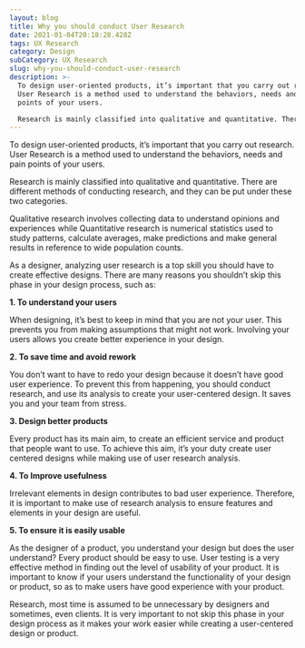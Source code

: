 ```yaml
---
layout: blog
title: Why you should conduct User Research
date: 2021-01-04T20:18:28.428Z
tags: UX Research
category: Design
subCategory: UX Research
slug: why-you-should-conduct-user-research
description: >-
  To design user-oriented products, it’s important that you carry out research.
  User Research is a method used to understand the behaviors, needs and pain
  points of your users.

  Research is mainly classified into qualitative and quantitative. There are different methods of conducting research, and they can be put under these two categories.
---
```

To design user-oriented products, it’s important that you carry out research. User Research is a method used to understand the behaviors, needs and pain points of your users.

Research is mainly classified into qualitative and quantitative. There are different methods of conducting research, and they can be put under these two categories.

Qualitative research involves collecting data to understand opinions and experiences while Quantitative research is numerical statistics used to study patterns, calculate averages, make predictions and make general results in reference to wide population counts.

As a designer, analyzing user research is a top skill you should have to create effective designs. There are many reasons you shouldn’t skip this phase in your design process, such as:

**1. To understand your users**

When designing, it’s best to keep in mind that you are not your user. This prevents you from making assumptions that might not work. Involving your users allows you create better experience in your design.

**2. To save time and avoid rework**

You don’t want to have to redo your design because it doesn’t have good user experience. To prevent this from happening, you should conduct research, and use its analysis to create your user-centered design. It saves you and your team from stress.

**3. Design better products**

Every product has its main aim, to create an efficient service and product that people want to use. To achieve this aim, it’s your duty create user centered designs while making use of user research analysis.

**4. To Improve usefulness**

Irrelevant elements in design contributes to bad user experience. Therefore, it is important to make use of research analysis to ensure features and elements in your design are useful.

**5. To ensure it is easily usable**

As the designer of a product, you understand your design but does the user understand? Every product should be easy to use. User testing is a very effective method in finding out the level of usability of your product. It is important to know if your users understand the functionality of your design or product, so as to make users have good experience with your product.

Research, most time is assumed to be unnecessary by designers and sometimes, even clients. It is very important to not skip this phase in your design process as it makes your work easier while creating a user-centered design or product.
